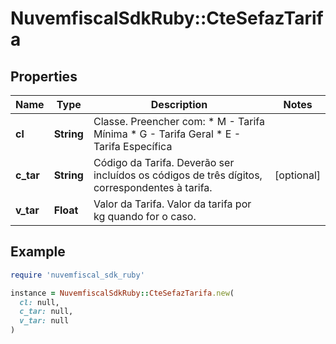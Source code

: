 # NuvemfiscalSdkRuby::CteSefazTarifa

## Properties

| Name | Type | Description | Notes |
| ---- | ---- | ----------- | ----- |
| **cl** | **String** | Classe.  Preencher com:  * M - Tarifa Mínima  * G - Tarifa Geral  * E - Tarifa Específica |  |
| **c_tar** | **String** | Código da Tarifa.  Deverão ser incluídos os códigos de três dígitos, correspondentes à tarifa. | [optional] |
| **v_tar** | **Float** | Valor da Tarifa.  Valor da tarifa por kg quando for o caso. |  |

## Example

```ruby
require 'nuvemfiscal_sdk_ruby'

instance = NuvemfiscalSdkRuby::CteSefazTarifa.new(
  cl: null,
  c_tar: null,
  v_tar: null
)
```

